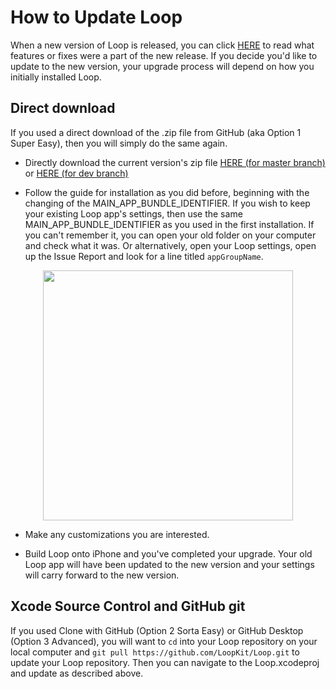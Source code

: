 # How to Update Loop

When a new version of Loop is released, you can click [HERE](https://github.com/LoopKit/Loop/releases) to read what features or fixes were a part of the new release.  If you decide you'd like to update to the new version, your upgrade process will depend on how you initially installed Loop.

## Direct download
If you used a direct download of the .zip file from GitHub (aka Option 1 Super Easy), then you will simply do the same again.  

* Directly download the current version's zip file [HERE (for master branch)](https://github.com/LoopKit/Loop/archive/master.zip) or [HERE (for dev branch)](https://github.com/LoopKit/Loop/archive/dev.zip)

* Follow the guide for installation as you did before, beginning with the changing of the MAIN_APP_BUNDLE_IDENTIFIER.  If you wish to keep your existing Loop app's settings, then use the same MAIN_APP_BUNDLE_IDENTIFIER as you used in the first installation.  If you can't remember it, you can open your old folder on your computer and check what it was.  Or alternatively, open your Loop settings, open up the Issue Report and look for a line titled `appGroupName`.  

<p align="center">
<img src="../img/app_group_name.jpg" width="400">
</p>

* Make any customizations you are interested.

* Build Loop onto iPhone and you've completed your upgrade.  Your old Loop app will have been updated to the new version and your settings will carry forward to the new version.

## Xcode Source Control and GitHub git
If you used Clone with GitHub (Option 2 Sorta Easy) or GitHub Desktop (Option 3 Advanced), you will want to `cd` into your Loop repository on your local computer and `git pull https://github.com/LoopKit/Loop.git` to update your Loop repository.  Then you can navigate to the Loop.xcodeproj and update as described above.

